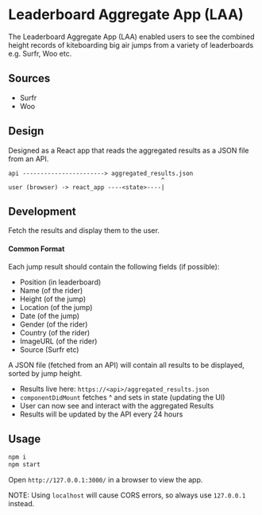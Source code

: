 
# Leaderboard Aggregate App (LAA)

The Leaderboard Aggregate App (LAA) enabled users to see the combined height records of kiteboarding big air jumps from a variety of leaderboards e.g. Surfr, Woo etc.

## Sources

- Surfr
- Woo

## Design

Designed as a React app that reads the aggregated results as a JSON file from an API.

```text
api -----------------------> aggregated_results.json
                                           ^
user (browser) -> react_app ----<state>----|
```

## Development

Fetch the results and display them to the user.

#### Common Format

Each jump result should contain the following fields (if possible):

- Position (in leaderboard)
- Name (of the rider)
- Height (of the jump)
- Location (of the jump)
- Date (of the jump)
- Gender (of the rider)
- Country (of the rider)
- ImageURL (of the rider)
- Source (Surfr etc)

A JSON file (fetched from an API) will contain all results to be displayed, sorted by jump height.

- Results live here: `https://<api>/aggregated_results.json`
- `componentDidMount` fetches ^ and sets in state (updating the UI)
- User can now see and interact with the aggregated Results
- Results will be updated by the API every 24 hours

## Usage

```bash
npm i
npm start
```

Open `http://127.0.0.1:3000/` in a browser to view the app.

NOTE: Using `localhost` will cause CORS errors, so always use `127.0.0.1` instead.
